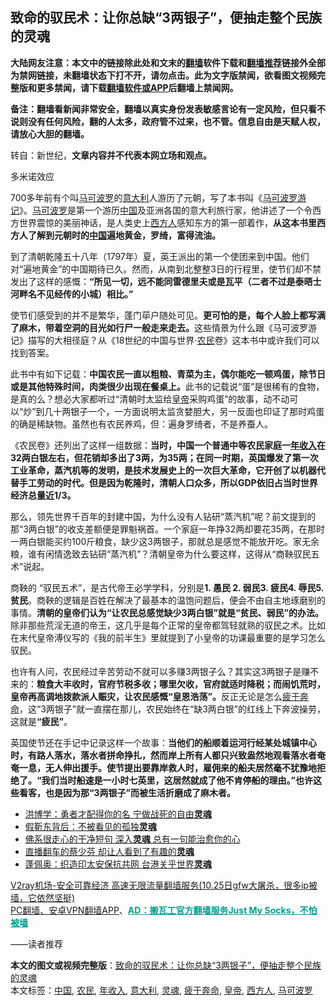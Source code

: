  <h2>致命的驭民术：让你总缺“3两银子”，便抽走整个民族的灵魂</h2> <p class="notice"><b>大陆网友注意：本文中的链接除此处和文末的<a href="https://github.com/bannedbook/fanqiang" >翻墙</a>软件下载和<a href="https://github.com/killgcd/justmysocks/blob/master/README.md">翻墙推荐</a>链接外全部为禁网链接，未翻墙状态下打不开，请勿点击。此为文字版禁闻，欲看图文视频完整版和更多禁闻，请下载<a href="https://github.com/bannedbook/fanqiang">翻墙软件或APP</a>后翻墙上禁闻网。</p><p>备注：翻墙看新闻非常安全，翻墙以真实身份发表敏感言论有一定风险，但只看不说则没有任何风险，翻的人太多，政府管不过来，也不管。信息自由是天赋人权，请放心大胆的翻墙。</b></p>  <div class="entry"> <p>转自：新世纪，<strong>文章内容并不代表本网立场和观点。</strong></p> <p>多米诺效应</p> <p>700多年前有个叫<span class='wp_keywordlink'><a href="https://www.bannedbook.org/forum24/topic1757.html" title="《马可波罗游记》" target="_blank">马可波罗</a></span>的<a href="https://www.bannedbook.org/bnews/tag/%e6%84%8f%e5%a4%a7%e5%88%a9/" class="st_tag internal_tag" rel="tag" title="标签 意大利 下的日志">意大利</a>人游历了元朝&#65292;写了本书叫&#12298;<span class='wp_keywordlink'><a href="https://www.bannedbook.org/forum24/topic1757.html" title="《马可波罗游记》" target="_blank">马可波罗游记</a></span>&#12299;&#12290;<a href="https://www.bannedbook.org/bnews/tag/%E9%A9%AC%E5%8F%AF%E6%B3%A2%E7%BD%97/" class="st_tag internal_tag" rel="tag" title="标签 马可波罗 下的日志">马可波罗</a>是第一个游历<span class='wp_keywordlink_affiliate'><a href="https://www.bannedbook.org/" title="中国" target="_blank">中国</a></span>及亚洲各国的意大利旅行家&#65292;他讲述了一个令西方世界震惊的美丽神话&#65292;是人类史上<a href="https://www.bannedbook.org/bnews/tag/%E8%A5%BF%E6%96%B9%E4%BA%BA/" class="st_tag internal_tag" rel="tag" title="标签 西方人 下的日志">西方人</a>感知东方的第一部着作&#65292;<strong>从这本书里西方人了解到元朝时的<a href="https://www.bannedbook.org/bnews/tag/%E4%B8%AD%E5%9B%BD/" class="st_tag internal_tag" rel="tag" title="标签 中国 下的日志">中国</a>遍地黄金&#65292;罗绮&#65292;富得流油&#12290;</strong></p> <p><strong></p>  <p></strong></p> <p>到了清朝乾隆五十八年&#65288;1797年&#65289;夏&#65292;英王派出的第一个使团来到中国&#12290;他们对&#8220;遍地黄金&#8221;的中国期待已久&#12290;然而&#65292;从南到北整整3日的行程里&#65292;使节们却不禁发出了这样的感慨&#65306;<strong>&#8220;所见一切&#65292;远不能同雷德里夫或是瓦平&#65288;二者不过是泰晤士河畔名不见经传的小城&#65289;相比&#12290;&#8221;</strong></p> <p>使节们感受到的并不是繁华&#65292;蓬门荜户随处可见&#12290;<strong>更可怕的是&#65292;每个人脸上都写满了麻木&#65292;带着空洞的目光如行尸一般走来走去&#12290;</strong>这些情景为什么跟&#12298;马可波罗游记&#12299;描写的大相径庭&#65311;从&#12298;18世纪的中国与世界&#183;<a href="https://www.bannedbook.org/bnews/tag/%e5%86%9c%e6%b0%91/" class="st_tag internal_tag" rel="tag" title="标签 农民 下的日志">农民</a>卷&#12299;这本书中或许我们可以找到答案&#12290;</p> <p>此书中有如下记载&#65306;<strong>中国农民一直以粗粮&#12289;青菜为主&#65292;偶尔能吃一顿鸡蛋&#65292;除节日或是其他特殊时间&#65292;肉类很少出现在餐桌上&#12290;</strong>此书的记载说&#8220;蛋&#8221;是很稀有的食物&#65292;是真的么&#65311;想必大家都听过&#8220;清朝时太监给<a href="https://www.bannedbook.org/bnews/tag/%e7%9a%87%e5%b8%9d/" class="st_tag internal_tag" rel="tag" title="标签 皇帝 下的日志">皇帝</a>采购鸡蛋&#8221;的故事&#65292;动不动可以&#8220;炒&#8221;到几十两银子一个&#65292;一方面说明太监贪婪胆大&#65292;另一反面也印证了那时鸡蛋的确是稀缺物&#12290;虽然也有农民养鸡&#65292;但&#65306;遍身罗绮者&#65292;不是养蚕人&#12290;</p>  <p>&#12298;农民卷&#12299;还列出了这样一组数据&#65306;<strong>当时&#65292;中国一个普通中等农民家庭一<a href="https://www.bannedbook.org/bnews/tag/%E5%B9%B4%E6%94%B6%E5%85%A5/" class="st_tag internal_tag" rel="tag" title="标签 年收入 下的日志">年收入</a>在32两白银左右&#65292;但花销却多出了3两&#65292;为35两&#65307;在同一时期&#65292;英国爆发了第一次工业革命&#65292;蒸汽机等的发明&#65292;是技术发展史上的一次巨大革命&#65292;它开创了以机器代替手工劳动的时代&#12290;但是因为乾隆时&#65292;清朝人口众多&#65292;所以GDP依旧占当时世界经济总量近1/3&#12290;</strong></p> <p>那么&#65292;领先世界千百年的封建中国&#65292;为什么没有人钻研&#8220;蒸汽机&#8221;呢&#65311;前文提到的那&#8220;3两白银&#8221;的收支差额便是罪魁祸首&#12290;一个家庭一年挣32两却要花35两&#65292;在那时一两白银能买约100斤粮食&#65292;缺少这3两银子&#65292;那就总是感觉不能放开吃&#12290;家无余粮&#65292;谁有闲情逸致去钻研&#8220;蒸汽机&#8221;&#65311;清朝皇帝为什么要这样&#65292;这得从&#8220;商鞅驭民五术&#8221;说起&#12290;</p> <p>商鞅的 &#8220;驭民五术&#8221;&#65292;是古代帝王必学学科&#65292;分别是<strong>1. 愚民 2. 弱民3. 疲民4. 辱民5. 贫民</strong>&#12290;商鞅的逻辑是百姓在解决了最基本的温饱问题后&#65292;便会不由自主地琢磨别的事情&#12290;<strong>清朝的皇帝们认为&#8220;让农民总感觉缺少3两白银&#8221;就是&#8220;贫民&#12289;弱民&#8221;的办法&#12290;</strong>除非那些荒淫无道的帝王&#65292;这几乎是每个正常的皇帝都驾轻就熟的驭民之术&#12290;比如在末代皇帝溥仪写的&#12298;我的前半生&#12299;里就提到了小皇帝的功课最重要的是学习怎么驭民&#12290;</p> <p>也许有人问&#65292;农民经过辛苦劳动不就可以多赚3两银子么&#65311;其实这3两银子是赚不来的&#65306;<strong>粮食大丰收时&#65292;官府节税多收&#65307;哪里欠收&#65292;官府就适时降税&#65307;而闹饥荒时&#65292;皇帝再高调地拨款派人赈灾&#65292;让农民感慨&#8220;皇恩浩荡&#8221;&#12290;</strong>反正无论是怎么<a href="https://www.bannedbook.org/bnews/tag/%E7%96%B2%E4%BA%8E%E5%A5%94%E5%91%BD/" class="st_tag internal_tag" rel="tag" title="标签 疲于奔命 下的日志">疲于奔命</a>&#65292;这&#8220;3两银子&#8221;就一直摆在那儿&#65292;农民始终在&#8220;缺3两白银&#8221;的红线上下奔波操劳&#65292;这就是<strong>&#8220;疲民&#8221;</strong>&#12290;</p>  <p>英国使节还在手记中记录这样一个故事&#65306;<strong>当他们的船顺着运河行经某处城镇中心时&#65292;有路人落水&#65292;落水者拼命挣扎&#65292;然而岸上所有人都只兴致盎然地观看落水者奄奄一息&#65292;无人伸出援手&#12290;使节提出要靠岸救人时&#65292;雇佣来的船夫居然毫不犹豫地拒绝了&#12290;&#8220;我们当时船速是一小时七英里&#65292;这居然就成了他不肯停船的理由&#12290;&#8221;也许这些看客&#65292;也是因为那&#8220;3两银子&#8221;而被生活折磨成了麻木者&#12290;</strong></p> <p><strong></p> <p></strong></p> <ul class='op-related-articles' title='相关阅读'> <li><a href='https://www.bannedbook.org/bnews/comments/20201023/1418734.html' target='_blank'>洪博学：勇者才配得你的名 宁做战死的自由<b>灵魂</b></a></li> <li><a href='https://www.bannedbook.org/bnews/ssgc/20201018/1416140.html' target='_blank'>假靳东背后：不被看见的孤独<b>灵魂</b></a></li> <li><a href='https://www.bannedbook.org/bnews/funmedia/20201014/1413318.html' target='_blank'>佛系很走心的干净短句 深入<b>灵魂</b> 总有一句能治愈你的心</a></li> <li><a href='https://www.bannedbook.org/bnews/yule/20201012/1412281.html' target='_blank'>直播翻车的蔡少芬 却让人看到了有趣的<b>灵魂</b></a></li> <li><a href='https://www.bannedbook.org/bnews/taiwannews/20201008/1410150.html' target='_blank'>蓬佩奥：织造印太安保抗共网 台港关乎世界<b>灵魂</b></a></li> </ul> <p class="texttj"> <a href="https://www.bannedbook.org/forum23/topic22702.html" target="_blank">V2ray机场-安全可靠经济 高速无限流量翻墙服务(10.25日gfw大屠杀，很多ip被墙，它依然坚挺)</a><br/> <a href="https://github.com/bannedbook/fanqiang/wiki/%E7%A6%81%E9%97%BB%E7%BD%91%E5%AE%89%E5%8D%93%E7%BF%BB%E5%A2%99%E6%96%B0%E9%97%BBAPP" target="_blank">PC翻墙、安卓VPN翻墙APP</a>、<span onclick="window.open('https://github.com/killgcd/justmysocks/blob/master/README.md')" style="font-weight:bold;color:#00A191;cursor:pointer;text-decoration:underline;outline:none">AD：搬瓦工官方翻墙服务Just My Socks，不怕被墙</span></p><p>&#8212;&#8212;读者推荐</p> <a name='sharetosocial'></a>       <div><b>本文的图文或视频完整版</b>：<a href='https://www.bannedbook.org/bnews/baitai/20201028/1421672.html'>致命的驭民术：让你总缺“3两银子”，便抽走整个民族的灵魂</a></div>  </div><!--END ENTRY--> <div class="postfooter"> <div>本文标签：<a href="https://www.bannedbook.org/bnews/tag/%E4%B8%AD%E5%9B%BD/" rel="tag">中国</a>, <a href="https://www.bannedbook.org/bnews/tag/%e5%86%9c%e6%b0%91/" rel="tag">农民</a>, <a href="https://www.bannedbook.org/bnews/tag/%E5%B9%B4%E6%94%B6%E5%85%A5/" rel="tag">年收入</a>, <a href="https://www.bannedbook.org/bnews/tag/%e6%84%8f%e5%a4%a7%e5%88%a9/" rel="tag">意大利</a>, <a href="https://www.bannedbook.org/bnews/tag/%e7%81%b5%e9%ad%82/" rel="tag">灵魂</a>, <a href="https://www.bannedbook.org/bnews/tag/%E7%96%B2%E4%BA%8E%E5%A5%94%E5%91%BD/" rel="tag">疲于奔命</a>, <a href="https://www.bannedbook.org/bnews/tag/%e7%9a%87%e5%b8%9d/" rel="tag">皇帝</a>, <a href="https://www.bannedbook.org/bnews/tag/%E8%A5%BF%E6%96%B9%E4%BA%BA/" rel="tag">西方人</a>, <a href="https://www.bannedbook.org/bnews/tag/%E9%A9%AC%E5%8F%AF%E6%B3%A2%E7%BD%97/" rel="tag">马可波罗</a></div>  </div><!--END POSTFOOTER--> 